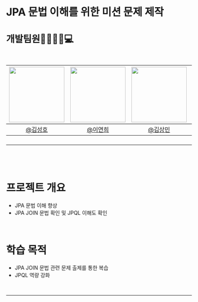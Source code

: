 # JPA 문법 이해를 위한 미션 문제 제작

<h2 style="font-size: 25px;"> 개발팀원👨‍👨‍👧‍👦💻<br>
<br>

|<img src="https://avatars.githubusercontent.com/u/175369539?v=4" width="150" height="150"/>|<img src="https://avatars.githubusercontent.com/u/98442485?v=4" width="150" height="150"/>|<img src="https://avatars.githubusercontent.com/u/79312705?v=4" width="150" height="150"/>|<img src="https://avatars.githubusercontent.com/u/175371231?v=4" width="150" height="150"/>|
|:-:|:-:|:-:|:-:|
|[@김성호](https://github.com/castlhoo)|[@이연희](https://github.com/LeeYeonhee-00)|[@김상민](https://github.com/isshomin)|[@오재웅](https://github.com/ohwoong2)|
---
<br>

# 프로젝트 개요

- JPA 문법 이해 향상
- JPA JOIN 문법 확인 및 JPQL 이해도 확인

<br>

# 학습 목적 

 - JPA JOIN 문법 관련 문제 출제를 통한 복습
 - JPQL 역량 강화

<br>

---




